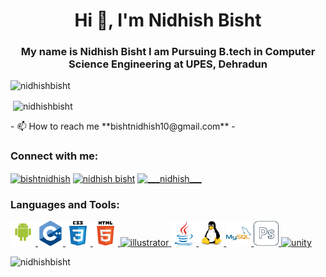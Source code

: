 <h1 align="center">Hi 👋, I'm Nidhish Bisht</h1>
<h3 align="center">My name is Nidhish Bisht I am Pursuing B.tech in Computer Science Engineering at UPES, Dehradun</h3>

<p align="left"> <img src="https://komarev.com/ghpvc/?username=nidhishbisht&label=Profile%20views&color=0e75b6&style=flat" alt="nidhishbisht" /> </p>

<p >&nbsp;<img align="center"  src="https://github-readme-stats.vercel.app/api?username=nidhishbisht&show_icons=true&locale=en color=0e75b6&style=flat" alt="nidhishbisht" /></p>
- 📫 How to reach me **bishtnidhish10@gmail.com**
- 

<h3 align="left">Connect with me:</h3>
<p align="left">
<a href="https://twitter.com/bishtnidhish" target="blank"><img align="center" src="https://cdn.jsdelivr.net/npm/simple-icons@3.0.1/icons/twitter.svg" alt="bishtnidhish" height="30" width="40" /></a>
<a href="https://linkedin.com/in/nidhish bisht" target="blank"><img align="center" src="https://cdn.jsdelivr.net/npm/simple-icons@3.0.1/icons/linkedin.svg" alt="nidhish bisht" height="30" width="40" /></a>
<a href="https://instagram.com/___nidhish___" target="blank"><img align="center" src="https://cdn.jsdelivr.net/npm/simple-icons@3.0.1/icons/instagram.svg" alt="___nidhish___" height="30" width="40" /></a>
</p>

<h3 align="left">Languages and Tools:</h3>
<p align="left"> <a href="https://developer.android.com" target="_blank"> <img src="https://raw.githubusercontent.com/devicons/devicon/master/icons/android/android-original-wordmark.svg" alt="android" width="40" height="40"/> </a> <a href="https://www.w3schools.com/cpp/" target="_blank"> <img src="https://raw.githubusercontent.com/devicons/devicon/master/icons/cplusplus/cplusplus-original.svg" alt="cplusplus" width="40" height="40"/> </a> <a href="https://www.w3schools.com/css/" target="_blank"> <img src="https://raw.githubusercontent.com/devicons/devicon/master/icons/css3/css3-original-wordmark.svg" alt="css3" width="40" height="40"/> </a> <a href="https://www.w3.org/html/" target="_blank"> <img src="https://raw.githubusercontent.com/devicons/devicon/master/icons/html5/html5-original-wordmark.svg" alt="html5" width="40" height="40"/> </a> <a href="https://www.adobe.com/in/products/illustrator.html" target="_blank"> <img src="https://www.vectorlogo.zone/logos/adobe_illustrator/adobe_illustrator-icon.svg" alt="illustrator" width="40" height="40"/> </a> <a href="https://www.java.com" target="_blank"> <img src="https://raw.githubusercontent.com/devicons/devicon/master/icons/java/java-original.svg" alt="java" width="40" height="40"/> </a> <a href="https://www.linux.org/" target="_blank"> <img src="https://raw.githubusercontent.com/devicons/devicon/master/icons/linux/linux-original.svg" alt="linux" width="40" height="40"/> </a> <a href="https://www.mysql.com/" target="_blank"> <img src="https://raw.githubusercontent.com/devicons/devicon/master/icons/mysql/mysql-original-wordmark.svg" alt="mysql" width="40" height="40"/> </a> <a href="https://www.photoshop.com/en" target="_blank"> <img src="https://raw.githubusercontent.com/devicons/devicon/master/icons/photoshop/photoshop-line.svg" alt="photoshop" width="40" height="40"/> </a> <a href="https://unity.com/" target="_blank"> <img src="https://www.vectorlogo.zone/logos/unity3d/unity3d-icon.svg" alt="unity" width="40" height="40"/> </a> </p>

<p><img align="left" src="https://github-readme-stats.vercel.app/api/top-langs?username=nidhishbisht&show_icons=true&locale=en&layout=compact" alt="nidhishbisht" /></p>


